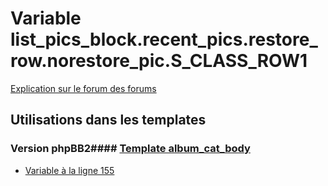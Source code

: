 # Variable list_pics_block.recent_pics.restore_row.norestore_pic.S_CLASS_ROW1
[Explication sur le forum des forums](http://forum.forumactif.com/t294113-listing-des-variables#list_pics_block.recent_pics.restore_row.norestore_pic.S_CLASS_ROW1)
## Utilisations dans les templates
### Version phpBB2#### [Template album_cat_body](subsilver/album_cat_body.md)
* [Variable à la ligne 155](../subsilver/album_cat_body.tpl#L155)